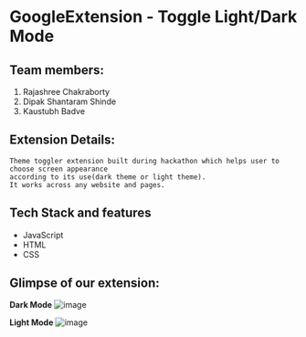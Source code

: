 # GoogleExtension - Toggle Light/Dark Mode

## Team members:
1. Rajashree Chakraborty
2. Dipak Shantaram Shinde
3. Kaustubh Badve

## Extension Details:
    Theme toggler extension built during hackathon which helps user to choose screen appearance 
    according to its use(dark theme or light theme). 
    It works across any website and pages. 

## Tech Stack and features
- JavaScript
- HTML
- CSS 

## Glimpse  of our extension:
**Dark Mode**
![image](https://user-images.githubusercontent.com/70229744/188106686-72547837-04e5-40ad-86f8-addd3d4bd730.png)

**Light Mode**
![image](https://user-images.githubusercontent.com/70229744/188107046-413ced33-3a3f-48c5-a159-d58f4aa6e49c.png)
